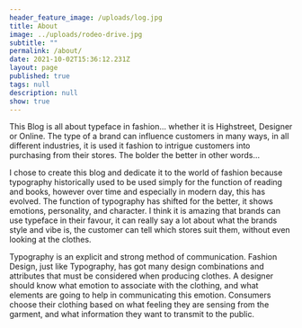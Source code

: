 ```yaml
---
header_feature_image: /uploads/log.jpg
title: About
image: ../uploads/rodeo-drive.jpg
subtitle: ""
permalink: /about/
date: 2021-10-02T15:36:12.231Z
layout: page
published: true
tags: null
description: null
show: true
---
```

This Blog is all about typeface in fashion… whether it is Highstreet, Designer or Online. The type of a brand can influence customers in many ways, in all different industries, it is used it fashion to intrigue customers into purchasing from their stores. The bolder the better in other words…

I chose to create this blog and dedicate it to the world of fashion because typography historically used to be used simply for the function of reading and books, however over time and especially in modern day, this has evolved. The function of typography has shifted for the better, it shows emotions, personality, and character. I think it is amazing that brands can use typeface in their favour, it can really say a lot about what the brands style and vibe is, the customer can tell which stores suit them, without even looking at the clothes.

Typography is an explicit and strong method of communication. Fashion Design, just like Typography, has got many design combinations and attributes that must be considered when producing clothes. A designer should know what emotion to associate with the clothing, and what elements are going to help in communicating this emotion. Consumers choose their clothing based on what feeling they are sensing from the garment, and what information they want to transmit to the public.